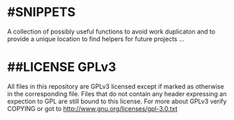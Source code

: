 #SNIPPETS
====================
A collection of possibly useful functions to avoid work duplicaton
and to provide a unique location to find helpers for future projects ...

##LICENSE GPLv3
====================
All files in this repository are GPLv3 licensed except if marked as
otherwise in the corresponding file. Files that do not contain any header
expressing an expection to GPL are still bound to this license.
For more about GPLv3 verify COPYING or 
got to http://www.gnu.org/licenses/gpl-3.0.txt
